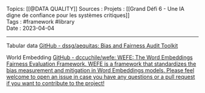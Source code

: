 Topics: [[@DATA QUALITY]]
Sources :
Projets : [[Grand Défi 6 - Une IA digne de confiance pour les systèmes critiques]]  
Tags : #framework #library  
Date : 2023-04-04
***

Tabular data
[GitHub - dssg/aequitas: Bias and Fairness Audit Toolkit](https://github.com/dssg/aequitas)


World Embedding
[GitHub - dccuchile/wefe: WEFE: The Word Embeddings Fairness Evaluation Framework. WEFE is a framework that standardizes the bias measurement and mitigation in Word Embeddings models. Please feel welcome to open an issue in case you have any questions or a pull request if you want to contribute to the project!](https://github.com/dccuchile/wefe)
